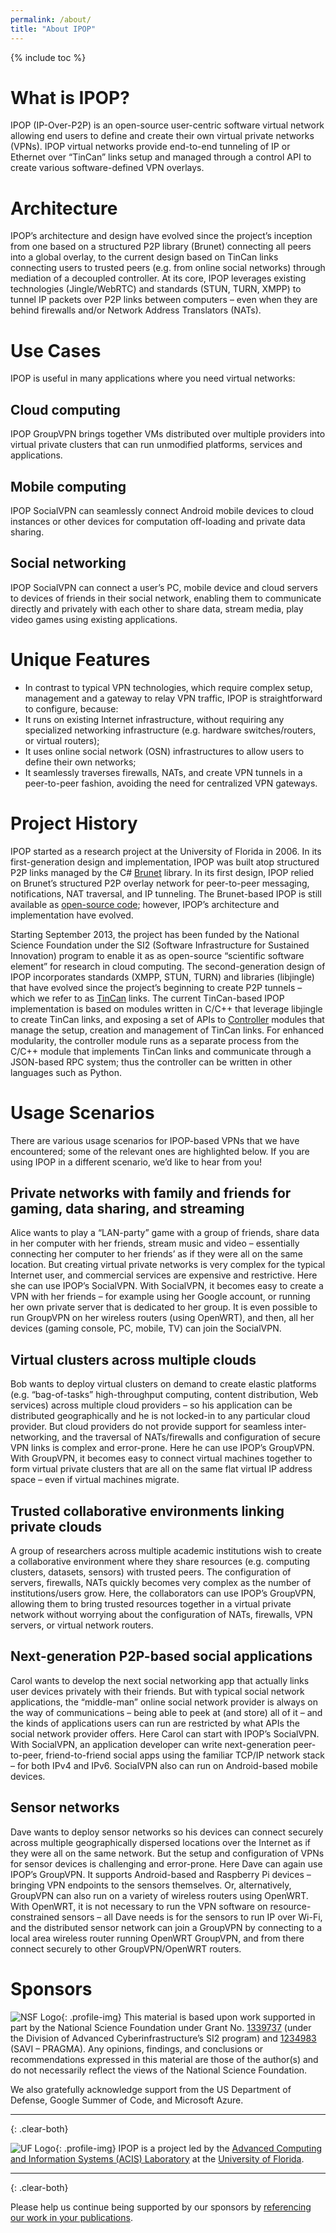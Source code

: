 ```yaml
---
permalink: /about/
title: "About IPOP"
---
```

{% include toc %}

# What is IPOP?

IPOP (IP-Over-P2P) is an open-source user-centric software virtual network allowing end users to define and create their own virtual private networks (VPNs). IPOP virtual networks provide end-to-end tunneling of IP or Ethernet over “TinCan” links setup and managed through a control API to create various software-defined VPN overlays.

# Architecture

IPOP’s architecture and design have evolved since the project’s inception from one based on a structured P2P library (Brunet) connecting all peers into a global overlay, to the current design based on TinCan links connecting users to trusted peers (e.g. from online social networks) through mediation of a decoupled controller. At its core, IPOP leverages existing technologies (Jingle/WebRTC) and standards (STUN, TURN, XMPP) to tunnel IP packets over P2P links between computers – even when they are behind firewalls and/or Network Address Translators (NATs).

# Use Cases

IPOP is useful in many applications where you need virtual networks:

## Cloud computing

IPOP GroupVPN brings together VMs distributed over multiple providers into virtual private clusters that can run unmodified platforms, services and applications.

## Mobile computing

IPOP SocialVPN can seamlessly connect Android mobile devices to cloud instances or other  devices for computation off-loading and private data sharing.

## Social networking

IPOP SocialVPN can connect a user’s PC, mobile device and cloud servers to devices of friends in their social network, enabling them to communicate directly and privately with each other to share data, stream media, play video games using existing applications.

# Unique Features

- In contrast to typical VPN technologies, which require complex setup, management and a gateway to relay VPN traffic, IPOP is straightforward to configure, because:
- It runs on existing Internet infrastructure, without requiring any specialized networking infrastructure (e.g. hardware switches/routers, or virtual routers);
- It uses online social network (OSN) infrastructures to allow users to define their own networks;
- It seamlessly traverses firewalls, NATs, and create VPN tunnels in a peer-to-peer fashion, avoiding the need for centralized VPN gateways.

# Project History

IPOP started as a research project at the University of Florida in 2006. In its first-generation design and implementation, IPOP was built atop structured P2P links managed by the C# [Brunet] library. In its first design, IPOP relied on Brunet’s structured P2P overlay network for peer-to-peer messaging, notifications, NAT traversal, and IP tunneling. The Brunet-based IPOP is still available as [open-source code]; however, IPOP’s architecture and implementation have evolved.

Starting September 2013, the project has been funded by the National Science Foundation under the SI2 (Software Infrastructure for Sustained Innovation) program to enable it as as open-source “scientific software element” for research in cloud computing. The second-generation design of IPOP incorporates standards (XMPP, STUN, TURN) and libraries (libjingle) that have evolved since the project’s beginning to create P2P tunnels – which we refer to as [TinCan] links. The current TinCan-based IPOP implementation is based on modules written in C/C++ that leverage libjingle to create TinCan links, and exposing a set of APIs to [Controller] modules that manage the setup, creation and management of TinCan links. For enhanced modularity, the controller module runs as a separate process from the C/C++ module that implements TinCan links and communicate through a JSON-based RPC system; thus the controller can be written in other languages such as Python.

# Usage Scenarios

There are various usage scenarios for IPOP-based VPNs that we have encountered; some of the relevant ones are highlighted below. If you are using IPOP in a different scenario, we’d like to hear from you!

## Private networks with family and friends for gaming, data sharing, and streaming
Alice wants to play a “LAN-party” game with a group of friends, share data in her computer with her friends, stream music and video – essentially connecting her computer to her friends’ as if they were all on the same location. But creating virtual private networks is very complex for the typical Internet user, and commercial services are expensive and restrictive. Here she can use IPOP’s SocialVPN. With SocialVPN, it becomes easy to create a VPN with her friends – for example using her Google account, or running her own private server that is dedicated to her group. It is even possible to run GroupVPN on her wireless routers (using OpenWRT), and then, all her devices (gaming console, PC, mobile, TV) can join the SocialVPN.

## Virtual clusters across multiple clouds
Bob wants to deploy virtual clusters on demand to create elastic platforms (e.g. “bag-of-tasks” high-throughput computing, content distribution, Web services) across multiple cloud providers – so his application can be distributed geographically and he is not locked-in to any particular cloud provider. But cloud providers do not provide support for seamless inter-networking, and the traversal of NATs/firewalls and configuration of secure VPN links is complex and error-prone. Here he can use IPOP’s GroupVPN. With GroupVPN, it becomes easy to connect virtual machines together to form virtual private clusters that are all on the same flat virtual IP address space – even if virtual machines migrate.

## Trusted collaborative environments linking private clouds
A group of researchers across multiple academic institutions wish to create a collaborative environment where they share resources (e.g. computing clusters, datasets, sensors) with trusted peers. The configuration of servers, firewalls, NATs quickly becomes very complex as the number of institutions/users grow. Here, the collaborators can use IPOP’s GroupVPN, allowing them to bring trusted resources together in a virtual private network without worrying about the configuration of NATs, firewalls, VPN servers, or virtual network routers.

## Next-generation P2P-based social applications
Carol wants to develop the next social networking app that actually links user devices privately with their friends. But with typical social network applications, the “middle-man” online social network provider is always on the way of communications – being able to peek at (and store) all of it – and the kinds of applications users can run are restricted by what APIs the social network provider offers. Here Carol can start with IPOP’s SocialVPN. With SocialVPN, an application developer can write next-generation peer-to-peer, friend-to-friend social apps using the familiar TCP/IP network stack – for both IPv4 and IPv6. SocialVPN also can run on Android-based mobile devices.

## Sensor networks
Dave wants to deploy sensor networks so his devices can connect securely across multiple geographically dispersed locations over the Internet as if they were all on the same network. But the setup and configuration of VPNs for sensor devices is challenging and error-prone. Here Dave can again use IPOP’s GroupVPN. It supports Android-based and Raspberry Pi devices – bringing VPN endpoints to the sensors themselves. Or, alternatively, GroupVPN can also run on a variety of wireless routers using OpenWRT. With OpenWRT, it is not necessary to run the VPN software on resource-constrained sensors – all Dave needs is for the sensors to run IP over Wi-Fi, and the distributed sensor network can join a GroupVPN by connecting to a local area wireless router running OpenWRT GroupVPN, and from there connect securely to other GroupVPN/OpenWRT routers.

# Sponsors

![NSF Logo](../assets/images/nsf.png){: .profile-img} This material is based upon work supported in part by the National Science Foundation under Grant No. [1339737] (under the Division of Advanced Cyberinfrastructure’s SI2 program) and [1234983] (SAVI – PRAGMA). Any opinions, findings, and conclusions or recommendations expressed in this material are those of the author(s) and do not necessarily reflect the views of the National Science Foundation.

We also gratefully acknowledge support from the US Department of Defense, Google Summer of Code, and Microsoft Azure.

---
{: .clear-both}

![UF Logo](../assets/images/uf.png){: .profile-img} IPOP is a project led by the [Advanced Computing and Information Systems (ACIS) Laboratory] at the [University of Florida].

---
{: .clear-both}

Please help us continue being supported by our sponsors by [referencing our work in your publications].


[Brunet]: http://github.com/johnynek/brunet
[open-source code]: http://github.com/ptony82/brunet/tree/master
[Tincan]: http://ipop-project.org/learn/tincan
[Controller]: http://ipop-project.org/learn/controllers
[1339737]: http://nsf.gov/awardsearch/showAward?AWD_ID=1339737
[1234983]: http://nsf.gov/awardsearch/showAward?AWD_ID=1234983
[Advanced Computing and Information Systems (ACIS) Laboratory]: https://www.acis.ufl.edu/
[University of Florida]: https://www.ufl.edu/
[referencing our work in your publications]: ../publications/